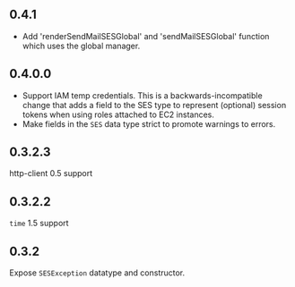 ## 0.4.1

* Add 'renderSendMailSESGlobal' and 'sendMailSESGlobal' function which uses the global manager.

## 0.4.0.0

* Support IAM temp credentials. This is a backwards-incompatible change that adds
  a field to the SES type to represent (optional) session tokens when using roles
  attached to EC2 instances.
* Make fields in the `SES` data type strict to promote warnings to errors.

## 0.3.2.3

http-client 0.5 support

## 0.3.2.2

`time` 1.5 support

## 0.3.2

Expose `SESException` datatype and constructor.
